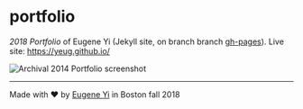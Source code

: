 # portfolio
*2018 Portfolio* of Eugene Yi (Jekyll site, on branch branch [gh-pages](../../tree/gh-pages)). Live site: https://yeug.github.io/

![Archival 2014 Portfolio screenshot](/archival-2014-portfolio-screenshot.png?raw=true)

---
Made with ♥︎ by [Eugene Yi](https://twitter.com/eugeneyi) in Boston fall 2018

